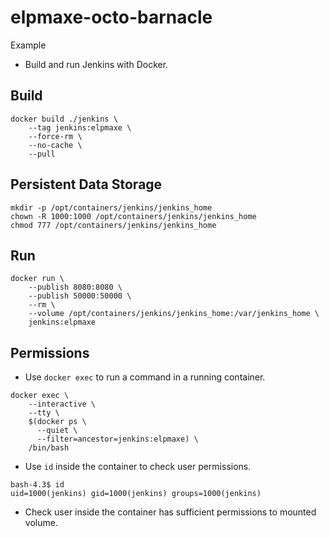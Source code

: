 # elpmaxe-octo-barnacle

Example

* Build and run Jenkins with Docker.

## Build

```
docker build ./jenkins \
    --tag jenkins:elpmaxe \
    --force-rm \
    --no-cache \
    --pull
```

## Persistent Data Storage

```
mkdir -p /opt/containers/jenkins/jenkins_home
chown -R 1000:1000 /opt/containers/jenkins/jenkins_home
chmod 777 /opt/containers/jenkins/jenkins_home
```

## Run

```
docker run \
    --publish 8080:8080 \
    --publish 50000:50000 \
    --rm \
    --volume /opt/containers/jenkins/jenkins_home:/var/jenkins_home \
    jenkins:elpmaxe
```

## Permissions

- Use `docker exec` to run a command in a running container.

```
docker exec \
    --interactive \
    --tty \
    $(docker ps \
      --quiet \
      --filter=ancestor=jenkins:elpmaxe) \
    /bin/bash
```

- Use `id` inside the container to check user permissions.

```
bash-4.3$ id
uid=1000(jenkins) gid=1000(jenkins) groups=1000(jenkins)
```

- Check user inside the container has sufficient permissions to mounted volume.
